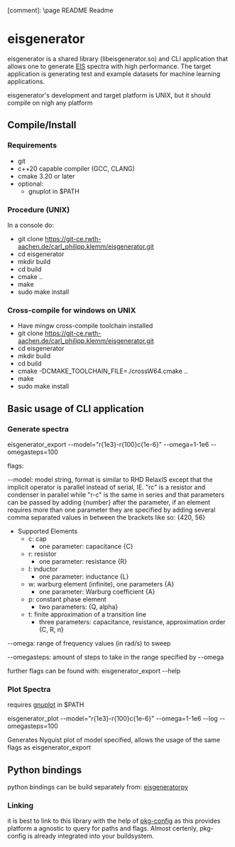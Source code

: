 [comment]: \page README Readme

# eisgenerator

eisgenerator is a shared library (libeisgenerator.so) and CLI application that allows one to generate [EIS](https://de.wikipedia.org/wiki/Impedanzspektroskopie) spectra with high performance.
The target application is generating test and example datasets for machine learning applications.

eisgenerator's development and target platform is UNIX, but it should compile on nigh any platform

## Compile/Install

### Requirements

* git
* c++20 capable compiler (GCC, CLANG)
* cmake 3.20 or later
* optional:
	* gnuplot in $PATH

### Procedure (UNIX)

In a console do:

* git clone https://git-ce.rwth-aachen.de/carl_philipp.klemm/eisgenerator.git
* cd eisgenerator
* mkdir build
* cd build
* cmake ..
* make
* sudo make install

### Cross-compile for windows on UNIX

* Have mingw cross-compile toolchain installed
* git clone https://git-ce.rwth-aachen.de/carl_philipp.klemm/eisgenerator.git
* cd eisgenerator
* mkdir build
* cd build
* cmake -DCMAKE_TOOLCHAIN_FILE=./crossW64.cmake ..
* make
* sudo make install

## Basic usage of CLI application

### Generate spectra

eisgenerator_export --model="r{1e3}-r{100}c{1e-6}" --omega=1-1e6 --omegasteps=100

flags:

--model: model string, format is similar to RHD RelaxIS except that the implicit operator is parallel instead of serial, IE. "rc" is a resistor and condenser in parallel while "r-c" is the same in series and that parameters can be passed by adding {number} after the parameter, if an element requires more than one parameter they are specified by adding several comma separated values in between the brackets like so: {420, 56}

* Supported Elements
	* c: cap
		* one parameter: capacitance {C}
	* r: resistor
		* one parameter: resistance {R}
	* l: inductor
		* one parameter: inductance {L}
	* w: warburg element (infinite), one parameters {A}
		* one parameter: Warburg coefficient {A}
	* p: constant phase element
		* two parameters: {Q, alpha}
	* t: finite approximation of a transition line
		* three parameters: capacitance, resistance, approximation order {C, R, n}

--omega: range of frequency values (in rad/s) to sweep

--omegasteps: amount of steps to take in the range specified by --omega

further flags can be found with: eisgenerator_export --help

### Plot Spectra

requires [gnuplot](http://www.gnuplot.info/) in $PATH

eisgenerator_plot --model="r{1e3}-r{100}c{1e-6}" --omega=1-1e6 --log --omegasteps=100

Generates Nyquist plot of model specified, allows the usage of the same flags as eisgenerator_export

## Python bindings

python bindings can be build separately from: [eisgeneratorpy](https://git-ce.rwth-aachen.de/carl_philipp.klemm/eisgeneraorpy)

### Linking

it is best to link to this library with the help of [pkg-config](https://www.freedesktop.org/wiki/Software/pkg-config/) as this provides platform a agnostic to query for paths and flags. Almost certenly, pkg-config is already integrated into your buildsystem.

